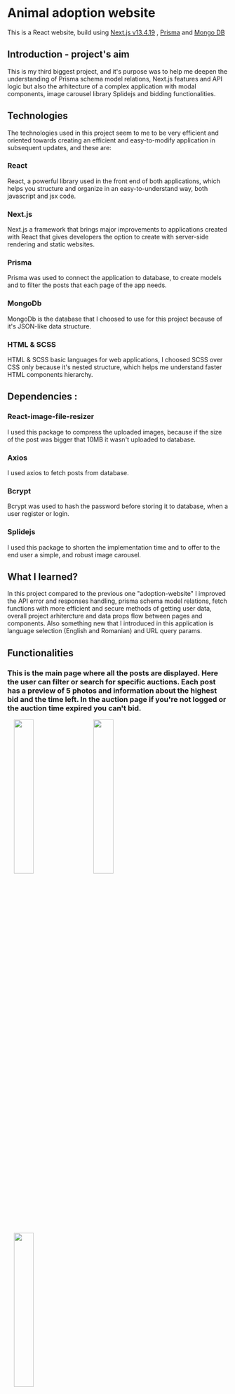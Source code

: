 # Animal adoption website
This is a React website, build using [Next.js v13.4.19](https://nextjs.org/) , [Prisma](https://www.prisma.io/) and [Mongo DB](https://www.mongodb.com/)

## Introduction - project's aim
This is my third biggest project, and it's purpose was to help me deepen the understanding of Prisma schema model relations, Next.js features and API logic but also the arhitecture of a complex application with modal components, image carousel library Splidejs and bidding functionalities.

## Technologies
The technologies used in this project seem to me to be very efficient and oriented towards creating an efficient and easy-to-modify application in subsequent updates, and these are:

### React
React, a powerful library used in the front end of both applications, which helps you structure and organize in an easy-to-understand way, both javascript and jsx code.

### Next.js
Next.js a framework that brings major improvements to applications created with React that gives developers the option to create with server-side rendering and static websites.

### Prisma
Prisma was used to connect the application to database, to create models and to filter the posts that each page of the app needs.

### MongoDb
MongoDb is the database that I choosed to use for this project because of it's JSON-like data structure.

### HTML & SCSS
HTML & SCSS basic languages for web applications, I choosed SCSS over CSS only because it's nested structure, which helps me understand faster HTML components hierarchy.

## Dependencies :
### React-image-file-resizer
I used this package to compress the uploaded images, because if the size of the post was bigger that 10MB it wasn't uploaded to database.

### Axios
I used axios to fetch posts from database.

### Bcrypt
Bcrypt was used to hash the password before storing it to database, when a user register or login.

### Splidejs
I used this package to shorten the implementation time and to offer to the end user a simple, and robust image carousel.

## What I learned?
In this project compared to the previous one "adoption-website" I improved the API error and responses handling, prisma schema model relations, fetch functions with more efficient and secure methods of getting user data, overall project arhitercture and data props flow between pages and components.
Also something new that I introduced in this application is language selection (English and Romanian) and URL query params.

## Functionalities

### This is the main page where all the posts are displayed. Here the user can filter or search for specific auctions. Each post has a preview of 5 photos and information about the highest bid and the time left. In the auction page if you're not logged or the auction time expired you can't bid.
<img hspace="15" src="https://github.com/Costinnn/car-auction/assets/103998434/25cc9a45-daff-4a5c-9fa2-4869fcd8ad0b" width=30%><img hspace="15" src="https://github.com/Costinnn/car-auction/assets/103998434/9d89dbe0-8b02-4793-8243-f6408780cf97" width=30%><img hspace="15" src="https://github.com/Costinnn/car-auction/assets/103998434/5638d2df-aca6-4156-a12d-21fa4dee2545" width=30%>

### This is the main menu, if you're not logged you don't have access to these routes a sign up modal will open for user to log in.
<img src="https://github.com/Costinnn/car-auction/assets/103998434/a0883f3d-092f-4325-99a0-58d11095a332" width=30%>

### To access more functionality of the website you can create an account and login safely with you credentials. After a successful login you'll be able to add posts to favorites or create new auctions accessing the "Sell a car" button.
<img hspace="15" src="https://github.com/Costinnn/car-auction/assets/103998434/2626b324-1e4a-4f3b-9cde-5deb13e41f3e" width=30%><img hspace="15" src="https://github.com/Costinnn/car-auction/assets/103998434/9fac4163-faef-4b71-883e-a704f2426eaa" width=30%><img hspace="15" src="https://github.com/Costinnn/car-auction/assets/103998434/e158148a-9241-49c0-a3d2-9eb8d52a9e0b" width=30%>

### After a successful log in, you can access your account page and update your profile photo, username, bio or the settings about notifications.
<img hspace="20" src="https://github.com/Costinnn/car-auction/assets/103998434/1952a29c-f405-4652-b113-9e50827b6d33" width=30%><img hspace="20" src="https://github.com/Costinnn/car-auction/assets/103998434/95944591-480f-4bee-b571-a4d7b8f79d93" width=30%>

### If you're logged in you can view you auctions, bidded or saved ones.
<img src="https://github.com/Costinnn/car-auction/assets/103998434/60189381-4512-4650-9154-f56270728573" width=30%>

### Once you're logged you'll be able to bid on auctions that you're interested in
<img src="https://github.com/Costinnn/car-auction/assets/103998434/73b84a18-51f9-4857-a5db-0956412dbc35" width=30%>

## How to install the app on your computer

### Required environment variables:

DATABASE_URL=

NODE_ENV='development' OR 'production'

APP_URL=http://localhost:3000

NEXTAUTH_URL=http://localhost:3000

NEXTAUTH_SECRET=

NEXTAUTH_JWT_SECRET=

## Run the application

First, download the code and run 
```
npm install
```
then, run the development server:

```bash
npm run dev
# or
yarn dev
# or
pnpm dev
```

Open [http://localhost:3000](http://localhost:3000) with your browser to see the result.

